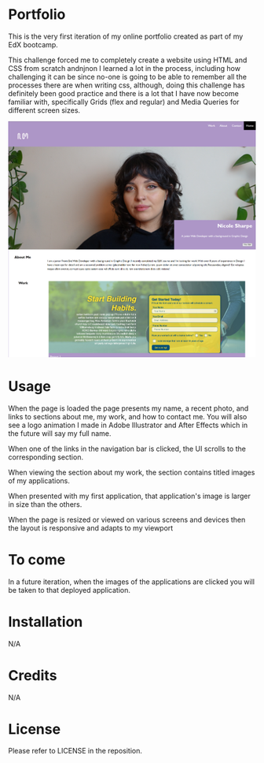 # Portfolio
This is the very first iteration of my online portfolio created as part of my EdX bootcamp.

This challenge forced me to completely create a website using HTML and CSS from scratch andnjnon I learned a lot in the process, including how challenging it can be since no-one is going to be able to remember all the processes there are when writing css, although, doing this challenge has definitely been good practice and there is a lot that I have now become familiar with, specifically Grids (flex and regular) and Media Queries for different screen sizes.

<img src="images\Screenshot 2023-12-29 194301.png"></img>

# Usage
When the page is loaded the page presents my name, a recent photo, and links to sections about me, my work, and how to contact me. You will also see a logo animation I made in Adobe Illustrator and After Effects which in the future will say my full name.

When one of the links in the navigation bar is clicked, the UI scrolls to the corresponding section.

When viewing the section about my work, the section contains titled images of my applications.

When presented with my first application, that application's image is larger in size than the others.

When the page is resized or viewed on various screens and devices then the layout is responsive and adapts to my viewport

# To come
In a future iteration, when the images of the applications are clicked you will be taken to that deployed application.

# Installation
N/A

# Credits
N/A

# License
Please refer to LICENSE in the reposition.


